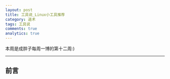 ```yaml
---
layout: post
title: 工具说_Linux小工具推荐
category: 道术
tags: 工具说
comments: true
analytics: true
---
```


本周是成胖子每周一博的第十二周:)

---

## 前言
